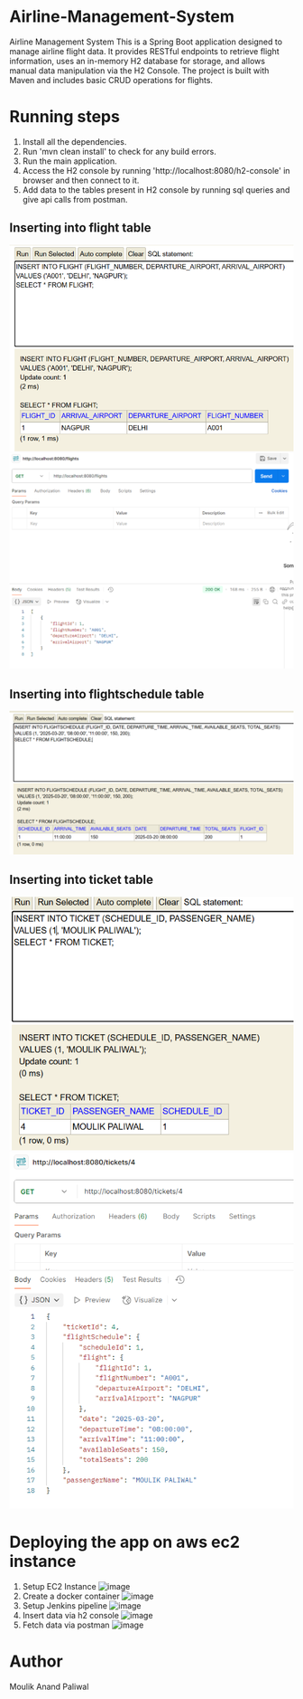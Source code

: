 # Airline-Management-System
Airline Management System
This is a Spring Boot application designed to manage airline flight data. It provides RESTful endpoints to retrieve flight information, uses an in-memory H2 database for storage, and allows manual data manipulation via the H2 Console. The project is built with Maven and includes basic CRUD operations for flights.

# Running steps
1) Install all the dependencies.
2) Run 'mvn clean install' to check for any build errors.
3) Run the main application.
4) Access the H2 console by running 'http://localhost:8080/h2-console' in browser and then connect to it.
5) Add data to the tables present in H2 console by running sql queries and give api calls from postman.
## Inserting into flight table
![alt text](image.png)
![alt text](image-3.png)
## Inserting into flightschedule table
![alt text](image-1.png)
## Inserting into ticket table
![alt text](image-2.png)
![alt text](image-4.png)

# Deploying the app on aws ec2 instance
1) Setup EC2 Instance
![image](https://github.com/user-attachments/assets/6c9d72bc-dd72-42c6-86dd-95649bc61838)
2) Create a docker container
![image](https://github.com/user-attachments/assets/7fe2c4ab-1bd7-43e7-a1b4-74f235b946e9)
3) Setup Jenkins pipeline
![image](https://github.com/user-attachments/assets/83d29340-ddc5-4da8-a1a7-577a3d556c83)
4) Insert data via h2 console
![image](https://github.com/user-attachments/assets/a2836b01-240f-4a12-8dba-1a82f2c63e53)
5) Fetch data via postman
![image](https://github.com/user-attachments/assets/b00a61d5-fd39-4ec1-82ec-df071c42161e)


# Author
Moulik Anand Paliwal

